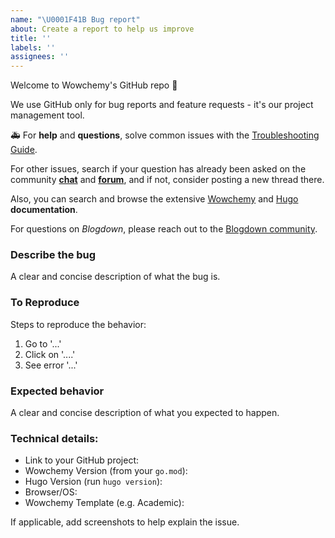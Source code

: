 ```yaml
---
name: "\U0001F41B Bug report"
about: Create a report to help us improve
title: ''
labels: ''
assignees: ''
---
```


Welcome to Wowchemy's GitHub repo 👋

We use GitHub only for bug reports and feature requests - it's our project management tool.

🚑 For **help** and **questions**, solve common issues with the [Troubleshooting Guide](https://wowchemy.com/docs/guide/troubleshooting/).

For other issues, search if your question has already been asked on the community **[chat](https://discord.gg/z8wNYzb)** and **[forum](https://github.com/wowchemy/wowchemy-hugo-themes/discussions)**, and if not, consider posting a new thread there.

Also, you can search and browse the extensive [Wowchemy](https://wowchemy.com/docs/) and [Hugo](https://gohugo.io/documentation/) **documentation**.

For questions on _Blogdown_, please reach out to the [Blogdown community](https://github.com/rstudio/blogdown).

### Describe the bug

A clear and concise description of what the bug is.

### To Reproduce

Steps to reproduce the behavior:

1. Go to '...'
2. Click on '....'
3. See error '...'

### Expected behavior

A clear and concise description of what you expected to happen.

### Technical details:

- Link to your GitHub project:
- Wowchemy Version (from your `go.mod`):
- Hugo Version (run `hugo version`):
- Browser/OS:
- Wowchemy Template (e.g. Academic):

If applicable, add screenshots to help explain the issue.
